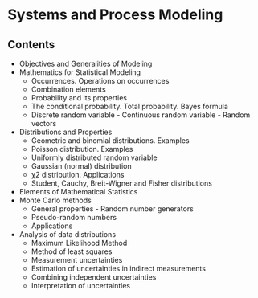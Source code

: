 # Systems and Process Modeling

## Contents

- Objectives and Generalities of Modeling
- Mathematics for Statistical Modeling
  - Occurrences. Operations on occurrences
  - Combination elements
  - Probability and its properties
  - The conditional probability. Total probability. Bayes formula
  - Discrete random variable - Continuous random variable - Random vectors
- Distributions and Properties
  - Geometric and binomial distributions. Examples
  - Poisson distribution. Examples
  - Uniformly distributed random variable
  - Gaussian (normal) distribution
  - χ2 distribution. Applications
  - Student, Cauchy, Breit-Wigner and Fisher distributions
- Elements of Mathematical Statistics
- Monte Carlo methods
  - General properties - Random number generators
  - Pseudo-random numbers
  - Applications
- Analysis of data distributions
  - Maximum Likelihood Method
  - Method of least squares
  - Measurement uncertainties
  - Estimation of uncertainties in indirect measurements
  - Combining independent uncertainties
  - Interpretation of uncertainties
